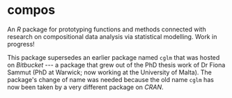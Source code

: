 # compos

An _R_ package for prototyping functions and methods connected with research on compositional data analysis via statistical modelling.  Work in progress!

This package supersedes an earlier package named `cglm` that was hosted on _Bitbucket_ --- a package that grew out of the PhD thesis work of Dr Fiona Sammut (PhD at Warwick; now working at the University of Malta).  The package's change of name was needed because the old name `cglm` has now been taken by a very different package on _CRAN_. 
